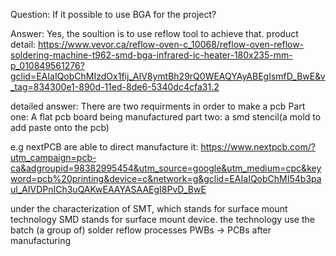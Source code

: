 Question: If it possible to use BGA for the project?

Answer: Yes, the soultion is to use reflow tool to achieve that.
product detail: https://www.vevor.ca/reflow-oven-c_10068/reflow-oven-reflow-soldering-machine-t962-smd-bga-infrared-ic-heater-180x235-mm-p_010849561276?gclid=EAIaIQobChMIzdOx1fij_AIV8ymtBh29rQ0WEAQYAyABEgIsmfD_BwE&v_tag=834300e1-890d-11ed-8de6-5340dc4cfa31.2

detailed answer: There are two requirments in order to make a pcb
Part one:
A flat pcb board being manufactured
part two:
a smd stencil(a mold to add paste onto the pcb)

e.g nextPCB are able to direct manufacture it: https://www.nextpcb.com/?utm_campaign=pcb-ca&adgroupid=98382995454&utm_source=google&utm_medium=cpc&keyword=pcb%20printing&device=c&network=g&gclid=EAIaIQobChMI54b3paul_AIVDPnICh3uQAKwEAAYASAAEgI8PvD_BwE

under the characterization of SMT, which stands for surface mount technology
SMD stands for surface mount device.
the technology use the batch (a group of) solder reflow processes
PWBs -> PCBs  after manufacturing
